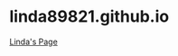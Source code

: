 # linda89821.github.io
[Linda's Page](https://github.com/linda89821/linda89821.github.io/blob/main/index.md)
